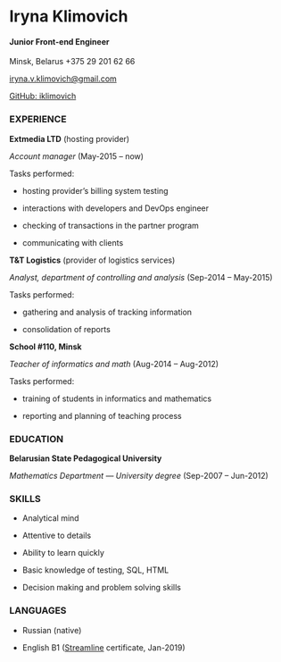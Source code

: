 # Iryna Klimovich 
#### Junior Front-end Engineer
Minsk, Belarus
+375 29 201 62 66

[iryna.v.klimovich@gmail.com](mailto:iryna.v.klimovich@gmail.com)

[GitHub: iklimovich](https://github.com/iklimovich)



### EXPERIENCE

**Extmedia LTD** (hosting provider)

*Account manager*  (May-2015 – now)

Tasks performed:

- hosting provider’s billing system testing

- interactions with developers and DevOps engineer

- checking of transactions in the partner program

- communicating with clients


**T&T Logistics** (provider of logistics services)

*Analyst, department of controlling and analysis* (Sep-2014 – May-2015)

Tasks performed:

- gathering and analysis of tracking information

- consolidation of reports

 **School #110, Minsk**

*Teacher of informatics and math* (Aug-2014 – Aug-2012)

Tasks performed: 

- training of students in informatics and mathematics

- reporting and planning of teaching process

### EDUCATION
**Belarusian State Pedagogical University**

*Mathematics Department — University degree* (Sep-2007 – Jun-2012)

### SKILLS
- Analytical mind

- Attentive to details

- Ability to learn quickly

- Basic knowledge of testing, SQL, HTML

- Decision making and problem solving skills

### LANGUAGES
- Russian (native)

- English B1 ([Streamline](https://str.by/) certificate, Jan-2019)

